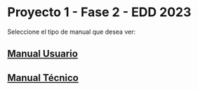 # Proyecto 1 - Fase 2 - EDD 2023

Seleccione el tipo de manual que desea ver:

## [Manual Usuario](./Manual%20Usuario.md)

## [Manual Técnico](./Manual%20Tecnico.md)

